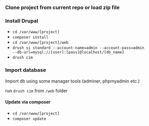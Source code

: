 ### Clone project from current repo or load zip file

### Install Drupal

- <code>cd /var/www/[project]</code>
- <code>composer install</code>
- <code>cd /var/www/[project]/web</code>
- <code>drush si standard --account-name=admin --account-pass=admin --db-url=mysql://[user]:[pass]@localhost/[db_name]</code>
- <code>drush cim</code>

### Import database
Import db using some manager tools (adminer, phpmyadmin etc.)

run <code>drush cim</code> from <code>/web</code> folder

#### Update via composer

- <code>cd /var/www/[project]</code>
- <code>composer update</code>
